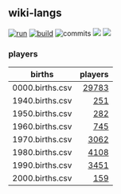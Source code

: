 ## wiki-langs
[![run](https://github.com/dreamerminsk/wiki-langs/actions/workflows/run.yml/badge.svg)](https://github.com/dreamerminsk/wiki-langs/actions/workflows/run.yml)
[![build](https://github.com/dreamerminsk/wiki-langs/actions/workflows/build.yml/badge.svg)](https://github.com/dreamerminsk/wiki-langs/actions/workflows/build.yml)
![commits](https://img.shields.io/github/commit-activity/w/dreamerminsk/wiki-langs)
![](https://img.shields.io/github/languages/code-size/dreamerminsk/wiki-langs)
![](https://img.shields.io/github/repo-size/dreamerminsk/wiki-langs)

### players
| births | players |
| :----: | ------: |
| 0000.births.csv | [29783](players/0000.births.csv) |
| 1940.births.csv | [251](players/1940.births.csv) |
| 1950.births.csv | [282](players/1950.births.csv) |
| 1960.births.csv | [745](players/1960.births.csv) |
| 1970.births.csv | [3062](players/1970.births.csv) |
| 1980.births.csv | [4108](players/1980.births.csv) |
| 1990.births.csv | [3451](players/1990.births.csv) |
| 2000.births.csv | [159](players/2000.births.csv) |

